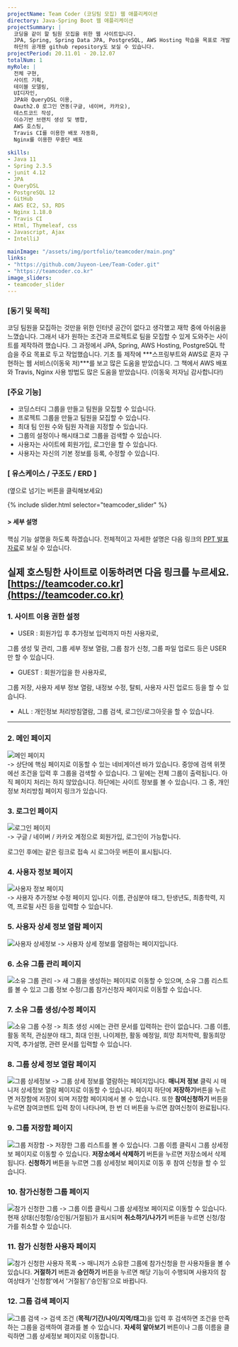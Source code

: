 ```yaml
---
projectName: Team Coder (코딩팀 모집) 웹 애플리케이션
directory: Java-Spring Boot 웹 애플리케이션
projectSummary: |
  코딩을 같이 할 팀원 모집을 위한 웹 사이트입니다.
  JPA, Spring, Spring Data JPA, PostgreSQL, AWS Hosting 학습을 목표로 개발한 개인 프로젝트입니다.
  하단의 공개용 github repository도 보실 수 있습니다.
projectPeriod: 20.11.01 - 20.12.07
totalNum: 1
myRole: |
  전체 구현,
  사이트 기획,
  테이블 모델링,
  UI디자인,  
  JPA와 QueryDSL 이용, 
  Oauth2.0 로그인 연동(구글, 네이버, 카카오), 
  테스트코드 작성, 
  이슈기반 브랜치 생성 및 병합, 
  AWS 호스팅, 
  Travis CI를 이용한 배포 자동화, 
  Nginx를 이용한 무중단 배포
  
skills:
- Java 11
- Spring 2.3.5
- junit 4.12
- JPA
- QueryDSL
- PostgreSQL 12
- GitHub
- AWS EC2, S3, RDS
- Nginx 1.18.0
- Travis CI
- Html, Thymeleaf, css
- Javascript, Ajax
- IntelliJ

mainImage: "/assets/img/portfolio/teamcoder/main.png"
links: 
- "https://github.com/Juyeon-Lee/Team-Coder.git"
- "https://teamcoder.co.kr"
image_sliders:
- teamcoder_slider
---
```


### &#91;동기 및 목적&#93;
 코딩 팀원을 모집하는 것만을 위한 인터넷 공간이 없다고 생각했고 재학 중에 아쉬움을 느꼈습니다. 그래서 내가 원하는 조건과 프로젝트로 팀을 모집할 수 있게 도와주는 사이트를 제작하려 했습니다. 그 과정에서 JPA, Spring, AWS Hosting, PostgreSQL 학습을 주요 목표로 두고 작업했습니다. 기초 틀 제작에 ***스프링부트와 AWS로 혼자 구현하는 웹 서비스(이동욱 저)***를 보고 많은 도움을 받았습니다. 그 책에서 AWS 배포와 Travis, Nginx 사용 방법도 많은 도움을 받았습니다. (이동욱 저자님 감사합니다!)

### &#91;주요 기능&#93;
*  코딩스터디 그룹을 만들고 팀원을 모집할 수 있습니다.
*  프로젝트 그룹을 만들고 팀원을 모집할 수 있습니다.
*  최대 팀 인원 수와 팀원 자격을 지정할 수 있습니다.
*  그룹의 설정이나 해시태그로 그룹을 검색할 수 있습니다.
*  사용자는 사이트에 회원가입, 로그인을 할 수 있습니다.
*  사용자는 자신의 기본 정보를 등록, 수정할 수 있습니다. 

### &#91; 유스케이스 / 구조도 / ERD &#93;
(옆으로 넘기는 버튼을 클릭해보세요)

{% include slider.html selector="teamcoder_slider" %}
<br>

#### &#62; 세부 설명

핵심 기능 설명을 하도록 하겠습니다.
전체적이고 자세한 설명은 다음 링크의 [PPT 발표자료](https://drive.google.com/file/d/1GVxnB8SfwNNkbsg6sN4f0IoTB2O6q2s0/view?usp=sharing)로 보실 수 있습니다.

실제 호스팅한 사이트로 이동하려면 다음 링크를 누르세요. [https://teamcoder.co.kr](https://teamcoder.co.kr)
----

### 1. 사이트 이용 권한 설정


*  USER : 회원가입 후 추가정보 입력까지 마친 사용자로,

그룹 생성 및 관리, 그룹 세부 정보 열람, 그룹 참가 신청, 그룹 파일 업로드 등은 USER만 할 수 있습니다.
*  GUEST : 회원가입을 한 사용자로,

그룹 저장, 사용자 세부 정보 열람, 내정보 수정, 탈퇴, 사용자 사진 업로드 등을 할 수 있습니다.
*  ALL : 개인정보 처리방침열람, 그룹 검색, 로그인/로그아웃을 할 수 있습니다.

----

### 2. 메인 페이지

![메인 페이지](/assets/img/portfolio/teamcoder/main_total.png)  
-> 상단에 핵심 페이지로 이동할 수 있는 네비게이션 바가 있습니다. 중앙에 검색 위젯에선 조건을 입력 후 그룹을 검색할 수 있습니다. 그 밑에는 전체 그룹이 출력됩니다. 아직 페이지 처리는 하지 않았습니다. 하단에는 사이트 정보를 볼 수 있습니다. 그 중, 개인정보 처리방침 페이지 링크가 있습니다.

### 3. 로그인 페이지

![로그인 페이지](/assets/img/portfolio/teamcoder/logoption.png)  
-> 구글 / 네이버 / 카카오 계정으로 회원가입, 로그인이 가능합니다.

로그인 후에는 같은 링크로 접속 시 로그아웃 버튼이 표시됩니다.

### 4. 사용자 정보 페이지

![사용자 정보 페이지](/assets/img/portfolio/teamcoder/userInfo.png)  
-> 사용자 추가정보 수정 페이지 입니다. 이름, 관심분야 태그, 탄생년도, 최종학력, 지역, 프로필 사진 등을 입력할 수 있습니다.

### 5. 사용자 상세 정보 열람 페이지

![사용자 상세정보](/assets/img/portfolio/teamcoder/userDetail.png)
-> 사용자 상세 정보를 열람하는 페이지입니다.

### 6. 소유 그룹 관리 페이지

![소유 그룹 관리](/assets/img/portfolio/teamcoder/groupManage.png)
-> 새 그룹을 생성하는 페이지로 이동할 수 있으며, 소유 그룹 리스트를 볼 수 있고 그룹 정보 수정/그룹 참가신청자 페이지로 이동할 수 있습니다.

### 7. 소유 그룹 생성/수정 페이지

![소유 그룹 수정](/assets/img/portfolio/teamcoder/group_update.png)
-> 최초 생성 시에는 관련 문서를 입력하는 란이 없습니다. 그룹 이름, 활동 목적, 관심분야 태그, 최대 인원, 나이제한, 활동 예정일, 희망 최저학력, 활동희망 지역, 추가설명, 관련 문서를 입력할 수 있습니다.

### 8. 그룹 상세 정보 열람 페이지

![그룹 상세정보](/assets/img/portfolio/teamcoder/groupDetail.png)
-> 그룹 상세 정보를 열람하는 페이지입니다. **매니저 정보** 클릭 시 매니저 상세정보 열람 페이지로 이동할 수 있습니다. 페이지 하단에 **저장하기**버튼을 누르면 저장함에 저장이 되며 저장함 페이지에서 볼 수 있습니다. 또한 **참여신청하기** 버튼을 누르면 참여코멘트 입력 창이 나타나며, 한 번 더 버튼을 누르면 참여신청이 완료됩니다.

### 9. 그룹 저장함 페이지

![그룹 저장함](/assets/img/portfolio/teamcoder/storage.png)
-> 저장한 그룹 리스트를 볼 수 있습니다. 그룹 이름 클릭시 그룹 상세정보 페이지로 이동할 수 있습니다. **저장소에서 삭제하기** 버튼을 누르면 저장소에서 삭제됩니다. **신청하기** 버튼을 누르면 그룹 상세정보 페이지로 이동 후 참여 신청을 할 수 있습니다.

### 10. 참가신청한 그룹 페이지

![참가 신청한 그룹](/assets/img/portfolio/teamcoder/applyList.png)
-> 그룹 이름 클릭시 그룹 상세정보 페이지로 이동할 수 있습니다. 현재 상태(신청함/승인됨/거절됨)가 표시되며 **취소하기/나가기** 버튼을 누르면 신청/참가를 취소할 수 있습니다.

### 11. 참가 신청한 사용자 페이지
![참가 신청한 사용자 목록](/assets/img/portfolio/teamcoder/applyUsers.png)
-> 매니저가 소유한 그룹에 참가신청을 한 사용자들을 볼 수 있습니다. **거절하기** 버튼과 **승인하기** 버튼을 누르면 해당 기능이 수행되며 사용자의 참여상태가 '신청함'에서 '거절됨'/'승인됨'으로 바뀝니다.

### 12. 그룹 검색 페이지
![그룹 검색](/assets/img/portfolio/teamcoder/searchResult.png)
-> 검색 조건 (**목적/기간/나이/지역/태그**)을 입력 후 검색하면 조건을 만족하는 그룹을 검색하여 결과를 볼 수 있습니다. **자세히 알아보기** 버튼이나 그룹 이름을 클릭하면 그룹 상세정보 페이지로 이동합니다.